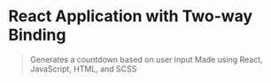 # React Application with Two-way Binding

> Generates a countdown based on user input
> Made using React, JavaScript, HTML, and SCSS
